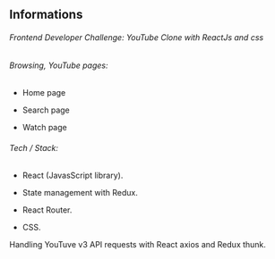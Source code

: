 ## Informations

###### Frontend Developer Challenge: YouTube Clone with ReactJs and css

###### Browsing, YouTube pages:

- Home page

- Search page

- Watch page


###### Tech / Stack:

- React (JavasScript library).

- State management with Redux.

- React Router.

- CSS.

Handling YouTuve v3 API requests with React axios and Redux thunk.
  
